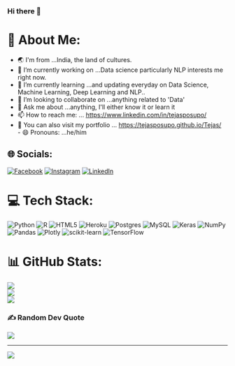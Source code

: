 ### Hi there 👋

# 💫 About Me:
- 🌏 I'm from ...India, the land of cultures.<br>
- 🔭 I’m currently working on ...Data science particularly NLP interests me right now.<br>
- 🌱 I’m currently learning ...and updating everyday on Data Science, Machine Learning, Deep Learning and NLP..<br>
- 👯 I’m looking to collaborate on ...anything related to 'Data'<br>
- 💬 Ask me about ...anything, I'll either know it or learn it<br>
- 📫 How to reach me: ... https://www.linkedin.com/in/tejasposupo/<br>
- 💞️ You can also visit my portfolio ... https://tejasposupo.github.io/Tejas/<br>- 😄 Pronouns: ...he/him


## 🌐 Socials:
[![Facebook](https://img.shields.io/badge/Facebook-%231877F2.svg?logo=Facebook&logoColor=white)](https://facebook.com/https://www.facebook.com/tejas.ptejas.7) [![Instagram](https://img.shields.io/badge/Instagram-%23E4405F.svg?logo=Instagram&logoColor=white)](https://instagram.com/https://instagram.com/_._._.__teja__._._._?igshid=ZDdkNTZiNTM=) [![LinkedIn](https://img.shields.io/badge/LinkedIn-%230077B5.svg?logo=linkedin&logoColor=white)](https://linkedin.com/in/https://www.linkedin.com/in/tejasposupo) 

# 💻 Tech Stack:
![Python](https://img.shields.io/badge/python-3670A0?style=for-the-badge&logo=python&logoColor=ffdd54) ![R](https://img.shields.io/badge/r-%23276DC3.svg?style=for-the-badge&logo=r&logoColor=white) ![HTML5](https://img.shields.io/badge/html5-%23E34F26.svg?style=for-the-badge&logo=html5&logoColor=white) ![Heroku](https://img.shields.io/badge/heroku-%23430098.svg?style=for-the-badge&logo=heroku&logoColor=white) ![Postgres](https://img.shields.io/badge/postgres-%23316192.svg?style=for-the-badge&logo=postgresql&logoColor=white) ![MySQL](https://img.shields.io/badge/mysql-%2300f.svg?style=for-the-badge&logo=mysql&logoColor=white) ![Keras](https://img.shields.io/badge/Keras-%23D00000.svg?style=for-the-badge&logo=Keras&logoColor=white) ![NumPy](https://img.shields.io/badge/numpy-%23013243.svg?style=for-the-badge&logo=numpy&logoColor=white) ![Pandas](https://img.shields.io/badge/pandas-%23150458.svg?style=for-the-badge&logo=pandas&logoColor=white) ![Plotly](https://img.shields.io/badge/Plotly-%233F4F75.svg?style=for-the-badge&logo=plotly&logoColor=white) ![scikit-learn](https://img.shields.io/badge/scikit--learn-%23F7931E.svg?style=for-the-badge&logo=scikit-learn&logoColor=white) ![TensorFlow](https://img.shields.io/badge/TensorFlow-%23FF6F00.svg?style=for-the-badge&logo=TensorFlow&logoColor=white)
# 📊 GitHub Stats:
![](https://github-readme-stats.vercel.app/api?username=TejasPosupo&theme=flag-india&hide_border=false&include_all_commits=true&count_private=true)<br/>
![](https://github-readme-streak-stats.herokuapp.com/?user=TejasPosupo&theme=flag-india&hide_border=false)<br/>
![](https://github-readme-stats.vercel.app/api/top-langs/?username=TejasPosupo&theme=flag-india&hide_border=false&include_all_commits=true&count_private=true&layout=compact)

### ✍️ Random Dev Quote
![](https://quotes-github-readme.vercel.app/api?type=vetical&theme=radical)

---
[![](https://visitcount.itsvg.in/api?id=TejasPosupo&icon=9&color=1)](https://visitcount.itsvg.in)

<!-- Proudly created with GPRM ( https://gprm.itsvg.in ) -->
